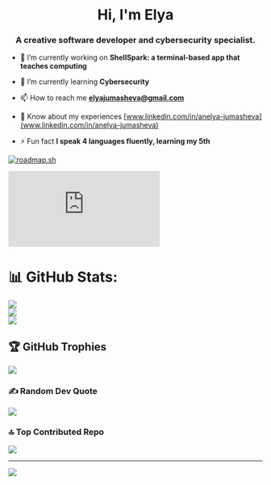 <h1 align="center">Hi, I'm Elya</h1>
<h3 align="center">A creative software developer and cybersecurity specialist.</h3>

- 🔭 I’m currently working on **ShellSpark: a terminal-based app that teaches computing**

- 🌱 I’m currently learning **Cybersecurity**

- 📫 How to reach me **elyajumasheva@gmail.com**

- 📄 Know about my experiences [www.linkedin.com/in/anelya-jumasheva](www.linkedin.com/in/anelya-jumasheva)

- ⚡ Fun fact **I speak 4 languages fluently, learning my 5th**

<a href="https://roadmap.sh"><img src="https://roadmap.sh/card/wide/67fd35336057cdb1a2a62a56?variant=dark&roadmaps=game-developer%2Cpython%2Ccomputer-science%2Ccpp" alt="roadmap.sh"/></a>

<iframe src="https://tryhackme.com/api/v2/badges/public-profile?userPublicId=5626705" style='border:none;'></iframe>


# 📊 GitHub Stats:
![](https://github-readme-stats.vercel.app/api?username=elya-jumasheva&theme=dark&hide_border=false&include_all_commits=true&count_private=true)<br/>
![](https://nirzak-streak-stats.vercel.app/?user=elya355&theme=dark&hide_border=false)<br/>
![](https://github-readme-stats.vercel.app/api/top-langs/?username=elya-jumasheva&theme=dark&hide_border=false&include_all_commits=true&count_private=true&layout=compact)

## 🏆 GitHub Trophies
![](https://github-profile-trophy.vercel.app/?username=elya355&theme=noctis_minimus&no-frame=false&no-bg=false&margin-w=4)

### ✍️ Random Dev Quote
![](https://quotes-github-readme.vercel.app/api?type=horizontal&theme=radical)

### 🔝 Top Contributed Repo
![](https://github-contributor-stats.vercel.app/api?username=elya-jumasheva&limit=5&theme=noctis_minimus&combine_all_yearly_contributions=true)

---
[![](https://visitcount.itsvg.in/api?id=elya355&icon=0&color=0)](https://visitcount.itsvg.in)

<!-- Proudly created with GPRM ( https://gprm.itsvg.in ) -->
